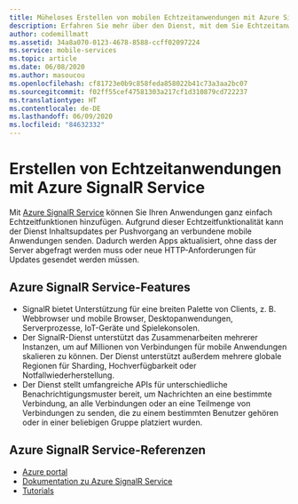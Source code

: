 ```yaml
---
title: Müheloses Erstellen von mobilen Echtzeitanwendungen mit Azure SignalR Service
description: Erfahren Sie mehr über den Dienst, mit dem Sie Echtzeitanwendungen mithilfe von Azure SignalR Service erstellen können.
author: codemillmatt
ms.assetid: 34a8a070-0123-4678-8588-ccff02097224
ms.service: mobile-services
ms.topic: article
ms.date: 06/08/2020
ms.author: masoucou
ms.openlocfilehash: cf81723e0b9c858feda858022b41c73a3aa2bc07
ms.sourcegitcommit: f02ff55cef47581303a217cf1d310879cd722237
ms.translationtype: HT
ms.contentlocale: de-DE
ms.lasthandoff: 06/09/2020
ms.locfileid: "84632332"
---
```

# <a name="build-real-time-applications-with-azure-signalr-service"></a>Erstellen von Echtzeitanwendungen mit Azure SignalR Service

Mit [Azure SignalR Service](https://azure.microsoft.com/services/signalr-service/) können Sie Ihren Anwendungen ganz einfach Echtzeitfunktionen hinzufügen. Aufgrund dieser Echtzeitfunktionalität kann der Dienst Inhaltsupdates per Pushvorgang an verbundene mobile Anwendungen senden. Dadurch werden Apps aktualisiert, ohne dass der Server abgefragt werden muss oder neue HTTP-Anforderungen für Updates gesendet werden müssen.

## <a name="azure-signalr-service-features"></a>Azure SignalR Service-Features

- SignalR bietet Unterstützung für eine breiten Palette von Clients, z. B. Webbrowser und mobile Browser, Desktopanwendungen, Serverprozesse, IoT-Geräte und Spielekonsolen.
- Der SignalR-Dienst unterstützt das Zusammenarbeiten mehrerer Instanzen, um auf Millionen von Verbindungen für mobile Anwendungen skalieren zu können. Der Dienst unterstützt außerdem mehrere globale Regionen für Sharding, Hochverfügbarkeit oder Notfallwiederherstellung.
- Der Dienst stellt umfangreiche APIs für unterschiedliche Benachrichtigungsmuster bereit, um Nachrichten an eine bestimmte Verbindung, an alle Verbindungen oder an eine Teilmenge von Verbindungen zu senden, die zu einem bestimmten Benutzer gehören oder in einer beliebigen Gruppe platziert wurden.

## <a name="azure-signalr-service-references"></a>Azure SignalR Service-Referenzen

- [Azure portal](https://portal.azure.com)
- [Dokumentation zu Azure SignalR Service](/azure/azure-signalr/signalr-overview)
- [Tutorials](/azure/azure-signalr/signalr-tutorial-authenticate-azure-functions)
